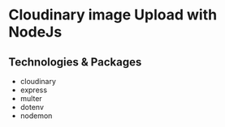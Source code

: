 # Cloudinary image Upload with NodeJs

## Technologies & Packages
* cloudinary
* express
* multer
* dotenv
* nodemon